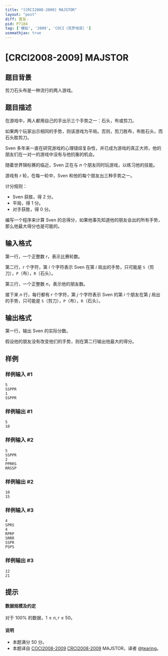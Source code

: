```yaml
---
title: "[CRCI2008-2009] MAJSTOR"
layout: "post"
diff: 普及-
pid: P7184
tag: ['模拟', '2009', 'COCI（克罗地亚）']
usemathjax: true
---
```


# [CRCI2008-2009] MAJSTOR
## 题目背景

剪刀石头布是一种流行的两人游戏。
## 题目描述

在游戏中，两人都用自己的手出示三个手势之一：石头，布或剪刀。 

如果两个玩家出示相同的手势，则该游戏为平局。否则，剪刀胜布，布胜石头，而石头胜剪刀。

Sven 多年来一直在研究游戏的心理错综复杂性，并已成为游戏的真正大师，他的朋友们在一对一的游戏中没有与他抗衡的机会。

随着世界锦标赛的临近，Sven 正在与 $n$ 个朋友同时玩游戏，以练习他的技能。 

游戏有 $r$ 轮，在每一轮中，Sven 和他的每个朋友出三种手势之一。

计分规则：

- Sven 获胜，得 $2$ 分。
- 平局，得 $1$ 分。
- 对手获胜，得 $0$ 分。

编写一个程序来计算 Sven 的总得分，如果他事先知道他的朋友会出的所有手势，那么他最大得分也是可能的。
## 输入格式

第一行，一个正整数 $r$，表示比赛轮数。

第二行，$r$ 个字符，第 $i$ 个字符表示 Sven 在第 $i$ 局出的手势，只可能是 `S`（剪刀），`P`（布），`R`（石头）。

第三行，一个正整数 $n$，表示他的朋友数。

接下来 $n$ 行，每行都有 $r$ 个字符，第 $j$ 个字符表示 Sven 的第 $i$ 个朋友在第 $j$ 局出的手势，只可能是 `S`（剪刀），`P`（布），`R`（石头）。
## 输出格式

第一行，输出 Sven 的实际分数。

假设他的朋友没有改变他们的手势，则在第二行输出他最大的得分。
## 样例

### 样例输入 #1
```
5
SSPPR
1
SSPPR 

```
### 样例输出 #1
```
5
10
```
### 样例输入 #2
```
5
SSPPR
2
PPRRS
RRSSP 

```
### 样例输出 #2
```
10
15
```
### 样例输入 #3
```
4
SPRS
4
RPRP
SRRR
SSPR
PSPS 

```
### 样例输出 #3
```
12
21
```
## 提示

#### 数据规模及约定

对于 $100\%$ 的数据，$1 \le n, r \le 50$。
#### 说明
- 本题满分 $50$ 分。
- 本题译自 [COCI2008-2009](https://hsin.hr/coci/archive/2008_2009/) [CRCI2008-2009](https://hsin.hr/coci/archive/2008_2009/regional_tasks.pdf) MAJSTOR，译者 @[tearing](https://www.luogu.com.cn/user/219791)。
